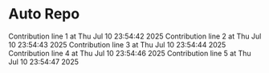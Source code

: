 # Auto Repo

Contribution line 1 at Thu Jul 10 23:54:42 2025
Contribution line 2 at Thu Jul 10 23:54:43 2025
Contribution line 3 at Thu Jul 10 23:54:44 2025
Contribution line 4 at Thu Jul 10 23:54:46 2025
Contribution line 5 at Thu Jul 10 23:54:47 2025
